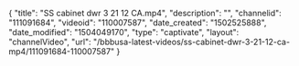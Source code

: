 {
    "title": "SS cabinet dwr 3 21 12 CA.mp4",
    "description": "",
    "channelid": "111091684",
    "videoid": "110007587",
    "date_created": "1502525888",
    "date_modified": "1504049170",
    "type": "captivate",
    "layout": "channelVideo",
    "url": "\/bbbusa-latest-videos\/ss-cabinet-dwr-3-21-12-ca-mp4\/111091684-110007587"
}